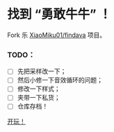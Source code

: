 # 找到 “勇敢牛牛” ！

Fork 乐 [XiaoMiku01/findava](https://github.com/XiaoMiku01/findava) 项目。

### TODO：
- [ ] 先把采样改一下；
- [ ] 然后小修一下音效循环的问题；
- [ ] 修改一下样式；
- [ ] 夹带一下私货；
- [ ] 仓库存档！

[开玩！](https://gh.kurisucat.com/FindCow)
